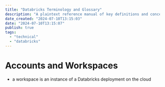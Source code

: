 ```yaml
---
title: "Databricks Terminology and Glossary"
description: "A plaintext reference manual of key definitions and concepts in the Databricks Platform as well as reference documentation"
date_created: "2024-07-10T13:15:03"
date: "2024-07-10T13:15:07"
publish: true
tags:
  - "technical"
  - "databricks"
---
```


# Accounts and Workspaces
- a workspace is an instance of a Databricks deployment on the cloud


